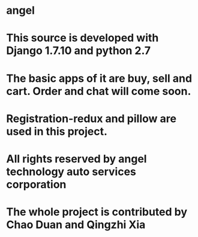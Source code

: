 # angel

# This source is developed with Django 1.7.10 and python 2.7
# The basic apps of it are buy, sell and cart. Order and chat will come soon.
# Registration-redux and pillow are used in this project.



# All rights reserved by angel technology auto services corporation
# The whole project is contributed by Chao Duan and Qingzhi Xia
 
